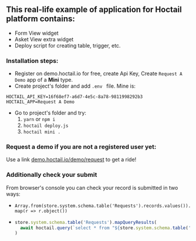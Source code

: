## This real-life example of application for Hoctail platform contains:
* Form View widget
* Asket View extra widget
* Deploy script for creating table, trigger, etc.

### Installation steps:
* Register on demo.hoctail.io for free, create Api Key, Create `Request A Demo` app of a **Mini** type.
* Create project's folder and add `.env ` file. Mine is:
```
HOCTAIL_API_KEY=16f68ef7-a6d7-4e5c-8a78-9811998292b3
HOCTAIL_APP=Request A Demo
```
* Go to project's folder and try:
  1. `yarn` or `npm i`
  1. `hoctail deploy.js`
  1. `hoctail mini .`


### Request a demo if you are not a registered user yet:
Use a link [demo.hoctail.io/demo/request](demo.hoctail.io/demo/requests) to get a ride!

### Additionally check your submit
From browser's console you can check your record is submitted in two ways:
* `Array.from(store.system.schema.table('Requests').records.values()).map(r => r.object())`
* ``` js
  store.system.schema.table('Requests').mapQueryResults(
    await hoctail.query(`select * from "${store.system.schema.table('Requests').id}"`),
  )
  ```
